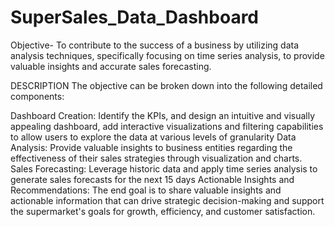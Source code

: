 # SuperSales_Data_Dashboard
Objective-
To contribute to the success of a
business by utilizing data analysis
techniques, specifically focusing
on time series analysis, to provide
valuable insights and accurate
sales forecasting.

DESCRIPTION
The objective can be broken down into the following detailed components:

Dashboard Creation: Identify the KPIs, and design an intuitive and visually
appealing dashboard, add interactive visualizations and filtering capabilities to
allow users to explore the data at various levels of granularity
Data Analysis: Provide valuable insights to business entities regarding the
effectiveness of their sales strategies through visualization and charts.
Sales Forecasting: Leverage historic data and apply time series analysis to
generate sales forecasts for the next 15 days
Actionable Insights and Recommendations: The end goal is to share valuable
insights and actionable information that can drive strategic decision-making and
support the supermarket's goals for growth, efficiency, and customer
satisfaction.
